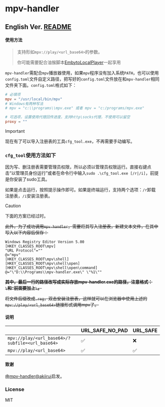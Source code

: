 # mpv-handler

## English Ver. [README](README_EN.md)

#### 使用方法

> 支持形如`mpv://play/<url_base64>`的参数。
> 
> 你可能需要配合油猴脚本[EmbytoLocalPlayer](https://github.com/bpking1/embyExternalUrl)一起享用

`mpv-handler`需配合`mpv`播放器使用，如果`mpv`程序没有加入系统`PATH`，也可以使用`config.toml`文件自定义路径，把写好的`config.toml`文件放在和`mpv-handler`相同文件夹下面。`config.toml`格式如下：
```toml
# 必填项
mpv = "/usr/local/bin/mpv"
# Windows有两种写法
# mpv = "c:\\programs\\mpv.exe" 或者 mpv = "c:/programs/mpv.exe"

# 可选项，设置使用代理回传进度，支持http\socks代理，不使用可以留空
proxy = ""
```
> [!IMPORTANT]  
> 现在有了可以导入注册表的工具`cfg_tool.exe`，不再需要手动编写。

### `cfg_tool`使用方法如下

因为写、删注册表需要管理员权限，所以必须以管理员权限运行。直接右键点击“以管理员身份运行”或者在命令行中输入`sudo .\cfg_tool.exe [/r|/i]`，前提是你安装了sudo工具。

如果是点击运行，按照提示操作即可。如果是终端运行，支持两个选项：`/r`卸载注册表，`/i`安装注册表。

> [!CAUTION]  
> 下面的方案已经过时。

~~此外，为了成功调用`mpv-handler`，需要将其写入注册表，新建文本文件，在其中写入以下内容后保存：~~
```
Windows Registry Editor Version 5.00
[HKEY_CLASSES_ROOT\mpv]
"URL Protocol"=""
@="mpv"
[HKEY_CLASSES_ROOT\mpv\shell]
[HKEY_CLASSES_ROOT\mpv\shell\open]
[HKEY_CLASSES_ROOT\mpv\shell\open\command]
@="\"D:\\Programs\\mpv-handler.exe\" \"%1\""
```
~~**其中，最后一行的路径改写成实际存放mpv-handler.exe的路径，注意格式：`\`和`"`前面要加上`\`。**~~

~~将文件后缀改成`.reg`，双击安装注册表，这样就可以在浏览器中使用上述的`mpv://play/<url_base64>`链接形式调用mpv了。~~

#### 说明

||URL_SAFE_NO_PAD|URL_SAFE|
|---|---|---|
|`mpv://play/<url_base64>/?subfile=<url_base64>`|✅|❌|
|`mpv://play/<url_base64>`|✅|✅|

#### 致谢

由[mpv-handler@akiirui](https://github.com/akiirui/mpv-handler)启发。

### License

MIT
